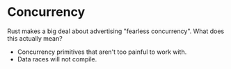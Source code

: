 # Concurrency

Rust makes a big deal about advertising "fearless concurrency". What does this actually mean?

* Concurrency primitives that aren't too painful to work with.
* Data races will not compile.
